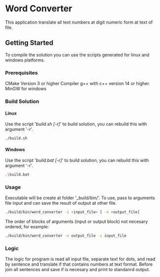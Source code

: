 # Word Converter

This application translate all text numbers at digit numeric form at text of file.

<!-- GETTING STARTED -->
## Getting Started

To compile the solution you can use the scripts generated for linux and windows platforms.

### Prerequisites

CMake Version 3 or higher
Compiler g++ with c++ version 14 or higher.
MinGW for windows

### Build Solution
#### Linux

Use the script '_build.sh [-r]_' to build solution, you can rebuild this with argument '_-r_'.
  ```sh
  ./build.sh
  ```
#### Windows

Use the script '_build.bat [-r]_' to build solution, you can rebuild this with argument '_-r_'.
  ```sh
  .\build.bat
  ```

### Usage

Executable will be create at folder '_build/bin/'. To use, pass to arguments file input and can save the result of output at other file.

  ```sh
  ./build/bin/word_converter -i <input_file> [ -o <output_file]
  ```
The order of blocks of arguments (input or output block) not necesary ordered, for example:
  ```sh
  ./build/bin/word_converter -o output_file -i input_file
  ```

### Logic

The logic for program is read all input file, separate text for dots, and read by sentence and translate if that contains numbers at text format. Before join all sentences and save if is necesary and print to standanrd output.
